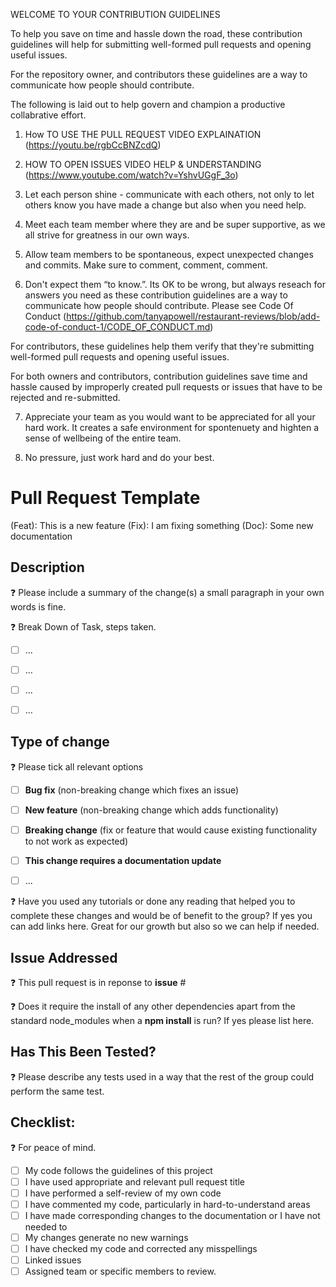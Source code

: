 WELCOME TO YOUR 
CONTRIBUTION GUIDELINES


To help you save on time and hassle down the road, 
these contribution guidelines will help for submitting well-formed pull requests and opening useful issues.

For the repository owner, and contributors these guidelines are a way to communicate how people should contribute.

The following is laid out to help govern and champion a productive collabrative effort.

1. How TO USE THE PULL REQUEST VIDEO EXPLAINATION (https://youtu.be/rgbCcBNZcdQ) 

2. HOW TO OPEN ISSUES VIDEO HELP & UNDERSTANDING (https://www.youtube.com/watch?v=YshvUGgF_3o)

3. Let each person shine - communicate with each others, not only to let others know you have made a change but also when you need help.

4. Meet each team member where they are and be super supportive, as we all strive for greatness in our own ways. 

5. Allow team members to be spontaneous, expect unexpected changes and commits. Make sure to comment, comment, comment.

6. Don't expect them “to know.”. Its OK to be wrong, but always reseach for answers you need as these contribution guidelines are a way to communicate how people should contribute. Please see Code Of Conduct (https://github.com/tanyapowell/restaurant-reviews/blob/add-code-of-conduct-1/CODE_OF_CONDUCT.md)

For contributors, these guidelines help them verify that they're submitting well-formed pull requests and opening useful issues.

For both owners and contributors, contribution guidelines save time and hassle caused by improperly created pull requests or issues that have to be rejected and re-submitted.

7. Appreciate your team as you would want to be appreciated for all your hard work. It creates a safe environment for spontenuety and highten a sense of wellbeing of the entire team.

8. No pressure, just work hard and do your best.

# Pull Request Template
(Feat): This is a new feature
(Fix): I am fixing something
(Doc): Some new documentation

## Description

:question: Please include a summary of the change(s) a small paragraph in your own words is fine.


:question: Break Down of Task, steps taken.

-[ ] ...

-[ ] ...

-[ ] ...

-[ ] ...

## Type of change

:question: Please tick all relevant options

- [ ] **Bug fix** (non-breaking change which fixes an issue)
- [ ] **New feature** (non-breaking change which adds functionality)
- [ ] **Breaking change** (fix or feature that would cause existing functionality to not work as expected)
- [ ] **This change requires a documentation update**

-[ ] ...

:question: Have you used any tutorials or done any reading that helped you to complete these changes and would be of benefit to the group? If yes you can add links here. Great for our growth but also so we can help if needed.

## Issue Addressed

:question: This pull request is in reponse to **issue** #

:question: Does it require the install of any other dependencies apart from the standard node_modules when a **npm install** is run? If yes please list here.

## Has This Been Tested?

:question: Please describe any tests used in a way that the rest of the group could perform the same test. 

## Checklist:

:question: For peace of mind.

- [ ] My code follows the guidelines of this project
- [ ] I have used appropriate and relevant pull request title
- [ ] I have performed a self-review of my own code
- [ ] I have commented my code, particularly in hard-to-understand areas
- [ ] I have made corresponding changes to the documentation or I have not needed to
- [ ] My changes generate no new warnings
- [ ] I have checked my code and corrected any misspellings
- [ ] Linked issues
- [ ] Assigned team or specific members to review.
